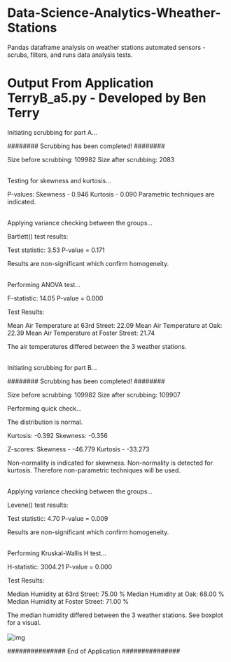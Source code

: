 # Data-Science-Analytics-Wheather-Stations
Pandas dataframe analysis on weather stations automated sensors - scrubs, filters, and runs data analysis tests.


# Output From Application TerryB_a5.py - Developed by Ben Terry



Initiating scrubbing for part A...

######## Scrubbing has been completed! ########

Size before scrubbing: 109982
Size after scrubbing: 2083<br /><br />

Testing for skewness and kurtosis...

P-values:
Skewness - 0.946 
Kurtosis - 0.090
Parametric techniques are indicated.<br /><br />

Applying variance checking between the groups...

Bartlett() test results:

Test statistic: 3.53 
P-value = 0.171

Results are non-significant which confirm homogeneity.<br /><br />

Performing ANOVA test...

F-statistic: 14.05 
P-value = 0.000

Test Results:

Mean Air Temperature at 63rd Street: 22.09
Mean Air Temperature at Oak: 22.39
Mean Air Temperature at Foster Street: 21.74

The air temperatures differed between the 3 weather stations.<br /><br />


Initiating scrubbing for part B...

######## Scrubbing has been completed! ########

Size before scrubbing: 109982
Size after scrubbing: 109907

Performing quick check...

The distribution is normal.

Kurtosis:  -0.392 
Skewness:  -0.356

Z-scores:
Skewness - -46.779 
Kurtosis - -33.273

Non-normality is indicated for skewness.
Non-normality is detected for kurtosis.
Therefore non-parametric techniques will be used.<br /><br />

Applying variance checking between the groups...

Levene() test results:

Test statistic: 4.70 
P-value = 0.009

Results are non-significant which confirm homogeneity.<br /><br />

Performing Kruskal-Wallis H test...

H-statistic: 3004.21 
P-value = 0.000

Test Results:

Median Humidity at 63rd Street: 75.00 %
Median Humidity at Oak: 68.00 %
Median Humidity at Foster Street: 71.00 %

The median humidity differed between the 3 weather stations.
See boxplot for a visual.<br /><br />
![img](https://www.linkpicture.com/q/Figure-2022-06-02-010410.png)

############### End of Application ###############
